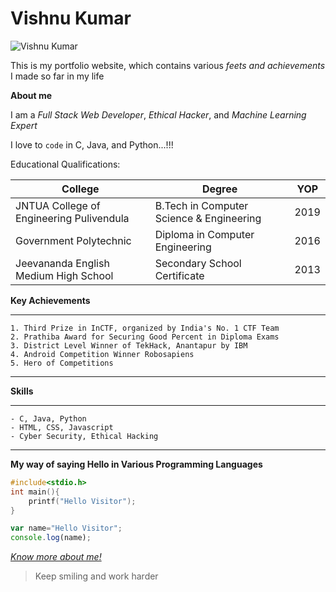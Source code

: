 # Vishnu Kumar

![Vishnu Kumar](https://lh3.googleusercontent.com/ogw/ADGmqu8pf6xuS5iZmgafzV3w79y75dFREQSPLKdPb_AOeA=s83-c-mo)

This is my portfolio website, which contains various *feets and achievements* I made so far in my life

**About me**

I am a *Full Stack Web Developer*, *Ethical Hacker*, and *Machine Learning Expert*

I love to ```code``` in C, Java, and Python...!!!


Educational Qualifications:

|College|Degree|YOP|
|---|---|---|
|JNTUA College of Engineering Pulivendula| B.Tech in Computer Science & Engineering|2019|
|Government Polytechnic| Diploma in Computer Engineering| 2016 |
|Jeevananda English Medium High School| Secondary School Certificate | 2013 |


**Key Achievements**

***

    1. Third Prize in InCTF, organized by India's No. 1 CTF Team
    2. Prathiba Award for Securing Good Percent in Diploma Exams
    3. District Level Winner of TekHack, Anantapur by IBM
    4. Android Competition Winner Robosapiens
    5. Hero of Competitions

***

**Skills**


***
    - C, Java, Python
    - HTML, CSS, Javascript
    - Cyber Security, Ethical Hacking
***

**My way of saying Hello in Various Programming Languages**

```c
#include<stdio.h>
int main(){
    printf("Hello Visitor");
}

```

```javascript
var name="Hello Visitor";
console.log(name);
```

[*Know more about me!*](https://www.restcomputers.com)

> Keep smiling and work harder